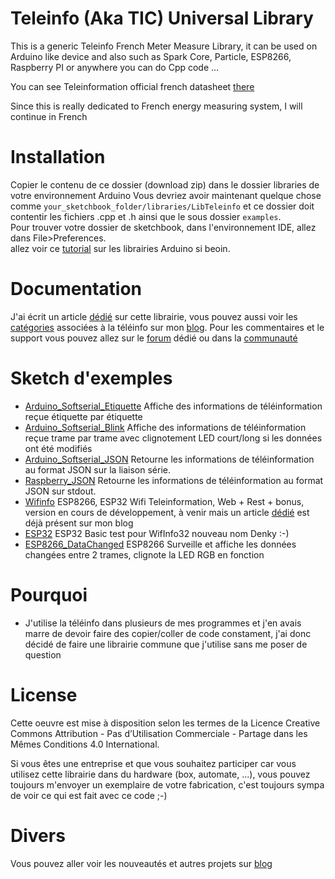 Teleinfo (Aka TIC) Universal Library
====================================

This is a generic Teleinfo French Meter Measure Library, it can be used on Arduino like device and also such as Spark Core, Particle, ESP8266, Raspberry PI or anywhere you can do Cpp code ...

You can see Teleinformation official french datasheet [there][1]

Since this is really dedicated to French energy measuring system, I will continue in French

Installation
============

Copier le contenu de ce dossier (download zip) dans le dossier libraries de votre environnement Arduino Vous devriez avoir maintenant quelque chose comme `your_sketchbook_folder/libraries/LibTeleinfo` et ce dossier doit contentir les fichiers .cpp et .h ainsi que le sous dossier `examples`.
<br/>
Pour trouver votre dossier de sketchbook, dans l'environnement IDE, allez dans File>Preferences.
<br/>
allez voir ce [tutorial][2] sur les librairies Arduino si beoin.
<br/>

Documentation
=============

J'ai écrit un article [dédié][10] sur cette librairie, vous pouvez aussi voir les [catégories][6] associées à la téléinfo sur mon [blog][7].
Pour les commentaires et le support vous pouvez allez sur le [forum][8] dédié ou dans la [communauté][9] 

Sketch d'exemples
=================

- [Arduino_Softserial_Etiquette][3] Affiche des informations de téléinformation reçue étiquette par étiquette
- [Arduino_Softserial_Blink][11] Affiche des informations de téléinformation reçue trame par trame avec clignotement LED court/long si les données ont été modifiés
- [Arduino_Softserial_JSON][4] Retourne les informations de téléinformation au format JSON sur la liaison série.
- [Raspberry_JSON][12] Retourne les informations de téléinformation au format JSON sur stdout.
- [Wifinfo][5] ESP8266, ESP32 Wifi Teleinformation, Web + Rest + bonus, version en cours de développement, à venir mais un article [dédié][13] est déjà présent sur mon blog
- [ESP32][14] ESP32 Basic test pour WifInfo32 nouveau nom Denky :-)
- [ESP8266_DataChanged][15] ESP8266 Surveille et affiche les données changées entre 2 trames, clignote la LED RGB en fonction

Pourquoi
========
- J'utilise la téléinfo dans plusieurs de mes programmes et j'en avais marre de devoir faire des copier/coller de code constament, j'ai donc décidé de faire une librairie commune que j'utilise sans me poser de question

License
=======
Cette oeuvre est mise à disposition selon les termes de la Licence Creative Commons Attribution - Pas d’Utilisation Commerciale - Partage dans les Mêmes Conditions 4.0 International.

Si vous êtes une entreprise et que vous souhaitez participer car vous utilisez cette librairie dans du hardware (box, automate, ...), vous pouvez toujours m'envoyer un exemplaire de votre fabrication, c'est toujours sympa de voir ce qui est fait avec ce code ;-)

Divers
======
Vous pouvez aller voir les nouveautés et autres projets sur [blog][7] 

[1]: http://www.erdf.fr/sites/default/files/ERDF-NOI-CPT_02E.pdf
[2]: http://learn.adafruit.com/arduino-tips-tricks-and-techniques/arduino-libraries
[6]: https://hallard.me/category/tinfo/
[7]: https://hallard.me
[8]: https://community.hallard.me/category/7
[9]: https://community.hallard.me
[10]: https://hallard.me/libteleinfo

[3]: https://github.com/hallard/LibTeleinfo/blob/master/examples/Arduino_Softserial/Arduino_Softserial_Etiquette.ino
[4]: https://github.com/hallard/LibTeleinfo/blob/master/examples/Arduino_Softserial_JSON/Arduino_Softserial_JSON.ino
[5]: https://github.com/hallard/LibTeleinfo/tree/master/examples/Wifinfo/Wifinfo.ino
[11]: https://github.com/hallard/LibTeleinfo/blob/master/examples/Arduino_Softserial/Arduino_Softserial_Blink.ino
[12]: https://github.com/hallard/LibTeleinfo/blob/master/examples/Raspberry_JSON/Raspberry_JSON.ino
[13]: https://hallard.me/wifiinfo/
[14]: https://github.com/hallard/LibTeleinfo/blob/master/examples/ESP32/ESP32.ino
[15]: https://github.com/hallard/LibTeleinfo/blob/master/examples/ESP8266_DataChanged/ESP8266_DataChanged.ino

